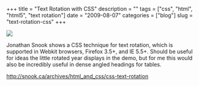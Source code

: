 +++
title = "Text Rotation with CSS"
description = ""
tags = ["css", "html", "html5", "text rotation"]
date = "2009-08-07"
categories = ["blog"]
slug = "text-rotation-css"
+++



  <div class="notebook-screenshot"><a href="http://snook.ca/archives/html_and_css/css-text-rotation"><img src="//media.konigi.com/bluga/wt4a7c1f11b5212.jpg"/></a></div><p>Jonathan Snook shows a CSS technique for text rotation, which is supported in Webkit browsers, Firefox 3.5+, and IE 5.5+. Should be useful for ideas the little rotated year displays in the demo, but for me this would also be incredibly useful in dense angled headings for tables.</p>
    
  <a href="http://snook.ca/archives/html_and_css/css-text-rotation">http://snook.ca/archives/html_and_css/css-text-rotation</a>
